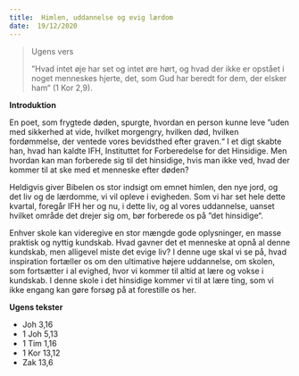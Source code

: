 ```yaml
---
title:  Himlen, uddannelse og evig lærdom
date:  19/12/2020
---
```


> <p>Ugens vers</p>
> ”Hvad intet øje har set og intet øre hørt, og hvad der ikke er opstået i noget menneskes hjerte, det, som Gud har beredt for dem, der elsker ham“ (1 Kor 2,9).

**Introduktion**

En poet, som frygtede døden, spurgte, hvordan en person kunne leve ”uden med sikkerhed at vide, hvilket morgengry, hvilken død, hvilken fordømmelse, der ventede vores bevidsthed efter graven.“ I et digt skabte han, hvad han kaldte IFH, Instituttet for Forberedelse for det Hinsidige. Men hvordan kan man forberede sig til det hinsidige, hvis man ikke ved, hvad der kommer til at ske med et menneske efter døden?

Heldigvis giver Bibelen os stor indsigt om emnet himlen, den nye jord, og det liv og de lærdomme, vi vil opleve i evigheden. Som vi har set hele dette kvartal, foregår IFH her og nu, i dette liv, og al vores uddannelse, uanset hvilket område det drejer sig om, bør forberede os på ”det hinsidige“.

Enhver skole kan videregive en stor mængde gode oplysninger, en masse praktisk og nyttig kundskab. Hvad gavner det et menneske at opnå al denne kundskab, men alligevel miste det evige liv? I denne uge skal vi se på, hvad inspiration fortæller os om den ultimative højere uddannelse, om skolen, som fortsætter i al evighed, hvor vi kommer til altid at lære og vokse i kundskab. I denne skole i det hinsidige kommer vi til at lære ting, som vi ikke engang kan gøre forsøg på at forestille os her.

**Ugens tekster**

- Joh 3,16
- 1 Joh 5,13
- 1 Tim 1,16
- 1 Kor 13,12
- Zak 13,6